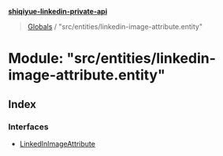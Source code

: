 **[shiqiyue-linkedin-private-api](../README.md)**

> [Globals](../globals.md) / "src/entities/linkedin-image-attribute.entity"

# Module: "src/entities/linkedin-image-attribute.entity"

## Index

### Interfaces

* [LinkedInImageAttribute](../interfaces/_src_entities_linkedin_image_attribute_entity_.linkedinimageattribute.md)
